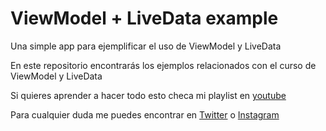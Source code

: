 # ViewModel + LiveData example
Una simple app para ejemplificar el uso de ViewModel y LiveData

En este repositorio encontrarás los ejemplos relacionados con el curso de ViewModel y LiveData

Si quieres aprender a hacer todo esto checa mi playlist en [youtube](https://www.youtube.com/playlist?list=PLOAg1O9FnNv7HS_gEj848u-X9bZs6x59n)

Para cualquier duda me puedes encontrar en [Twitter](https://twitter.com/saulmaos) o [Instagram](https://www.instagram.com/saulmaos/)